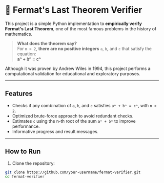 # 🔢 Fermat's Last Theorem Verifier

This project is a simple Python implementation to **empirically verify Fermat's Last Theorem**, one of the most famous problems in the history of mathematics.

> **What does the theorem say?**  
> For `n > 2`, **there are no positive integers** `a`, `b`, and `c` that satisfy the equation:  
> **aⁿ + bⁿ = cⁿ**

Although it was proven by Andrew Wiles in 1994, this project performs a computational validation for educational and exploratory purposes.

---

## Features

- Checks if any combination of `a`, `b`, and `c` satisfies `aⁿ + bⁿ = cⁿ`, with `n > 2`.
- Optimized brute-force approach to avoid redundant checks.
- Estimates `c` using the n-th root of the sum `aⁿ + bⁿ` to improve performance.
- Informative progress and result messages.

---

## How to Run

1. Clone the repository:
```bash
git clone https://github.com/your-username/fermat-verifier.git
cd fermat-verifier
